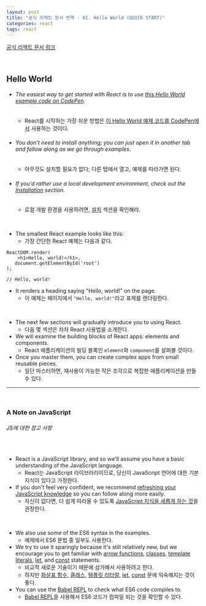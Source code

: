 ```yaml
---
layout: post
title: "공식 리액트 문서 번역 - 01. Hello World (QUICK START)"
categories: react
tags: react
---
```


[공식 리액트 문서 링크](https://reactjs.org/docs/hello-world.html)

<br>

## Hello World

- ###### The easiest way to get started with React is to use [this Hello World example code on CodePen](https://codepen.io/pen?&editors=0010).

  - React를 시작하는 가장 쉬운 방법은 [이 Hello World 예제 코드를 CodePen에서](https://codepen.io/pen?&editors=0010) 사용하는 것이다.
- ###### You don't need to install anything; you can just open it in another tab and follow along as we go through examples.

  - 아무것도 설치할 필요가 없다; 다른 탭에서 열고, 예제를 따라가면 된다.
- ###### If you'd rather use a local development environment, check out the [Installation](https://reactjs.org/docs/try-react.html) section.

  - 로컬 개발 환경을 사용하려면, [설치](https://reactjs.org/docs/try-react.html) 섹션을 확인해라.

<br>

- The smallest React example looks like this:
  - 가장 간단한 React 예제는 다음과 같다.

```react
ReactDOM.render(
	<h1>Hello, world!</h1>,
   document.getElementById('root')
);

// Hello, world!
```

- It renders a heading saying "Hello, world!" on the page.
  - 이 예제는 페이지에서 `"Hello, world!"`라고 표제를 렌더링한다.

<br>

- The next few sections will gradually introduce you to using React.
  - 다음 몇 섹션은 차차 React 사용법을 소개한다.
- We will examine the building blocks of React apps: elements and components.
  - React 애플리케이션의 빌딩 블록인 `element`와 `component`를 살펴볼 것이다.
- Once you master them, you can create complex apps from small reusable pieces.
  - 일단 마스터하면, 재사용이 가능한 작은 조각으로 복잡한 애플리케이션을 만들 수 있다.

------

<br>

### A Note on JavaScript

###### JS에 대한 참고 사항

<br>

- React is a JavaScript library, and so we'll assume you have a basic understanding of the JavaScript language.
  - React는 JavaScript 라이브러리이므로, 당신이 JavaScript 언어에 대한 기본 지식이 있다고 가정한다.
- If you don't feel very confident, we recommend [refreshing your JavaScript knowledge](https://developer.mozilla.org/en-US/docs/Web/JavaScript/A_re-introduction_to_JavaScript) so you can follow along more easily.
  - 자신이 없다면, 더 쉽게 따라올 수 있도록 [JavaScript 지식을 새롭게 하는 것](https://developer.mozilla.org/en-US/docs/Web/JavaScript/A_re-introduction_to_JavaScript)을 권장한다.

<br>

- We also use some of the ES6 syntax in the examples.
  - 예제에서 ES6 문법 중 일부도 사용한다.
- We try to use it sparingly because it's still relatively new, but we encourage you to get familiar with [arrow functions](https://developer.mozilla.org/en-US/docs/Web/JavaScript/Reference/Functions/Arrow_functions), [classes](https://developer.mozilla.org/en-US/docs/Web/JavaScript/Reference/Classes), [template literals](https://developer.mozilla.org/en-US/docs/Web/JavaScript/Reference/Template_literals), [let](https://developer.mozilla.org/en-US/docs/Web/JavaScript/Reference/Statements/let), and [const](https://developer.mozilla.org/en-US/docs/Web/JavaScript/Reference/Statements/const) statements.
  - 비교적 새로운 기술이기 때문에 삼가해서 사용하려고 한다.
  - 하지만 [화살표 함수](https://developer.mozilla.org/en-US/docs/Web/JavaScript/Reference/Functions/Arrow_functions), [클래스](https://developer.mozilla.org/en-US/docs/Web/JavaScript/Reference/Classes), [템플릿 리터럴](https://developer.mozilla.org/en-US/docs/Web/JavaScript/Reference/Template_literals), [let](https://developer.mozilla.org/en-US/docs/Web/JavaScript/Reference/Statements/let), [const](https://developer.mozilla.org/en-US/docs/Web/JavaScript/Reference/Statements/const) 문에 익숙해지는 것이 좋다.
- You can use the [Babel REPL](https://babeljs.io/repl/#?presets=react&code_lz=MYewdgzgLgBApgGzgWzmWBeGAeAFgRgD4AJRBEAGhgHcQAnBAEwEJsB6AwgbgChRJY_KAEMAlmDh0YWRiGABXVOgB0AczhQAokiVQAQgE8AkowAUAcjogQUcwEpeAJTjDgUACIB5ALLK6aRklTRBQ0KCohMQk6Bx4gA) to check what ES6 code compiles to.
  - [Babel REPL](https://babeljs.io/repl/#?presets=react&code_lz=MYewdgzgLgBApgGzgWzmWBeGAeAFgRgD4AJRBEAGhgHcQAnBAEwEJsB6AwgbgChRJY_KAEMAlmDh0YWRiGABXVOgB0AczhQAokiVQAQgE8AkowAUAcjogQUcwEpeAJTjDgUACIB5ALLK6aRklTRBQ0KCohMQk6Bx4gA)을 사용해서 ES6 코드가 컴파일 되는 것을 확인할 수 있다.

<br>